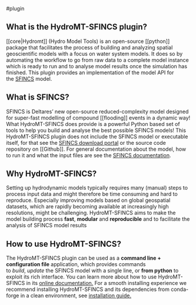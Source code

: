 #plugin 
## What is the HydroMT-SFINCS plugin?[](https://deltares.github.io/hydromt_sfincs/latest/#what-is-the-hydromt-sfincs-plugin "Permalink to this heading")

[[core|Hydromt]] (Hydro Model Tools) is an open-source [[python]] package that facilitates the process of building and analyzing spatial geoscientific models with a focus on water system models. It does so by automating the workflow to go from raw data to a complete model instance which is ready to run and to analyse model results once the simulation has finished. This plugin provides an implementation of the model API for the [SFINCS](https://sfincs.readthedocs.io/en/latest/) model.

## What is SFINCS?

SFINCS is Deltares’ new open-source reduced-complexity model designed for super-fast modelling of compound [[flooding]] events in a dynamic way! What HydroMT-SFINCS does provide is a powerful Python based set of tools to help you build and analyse the best possible SFINCS models! This HydroMT-SFINCS plugin does not include the SFINCS model or executable itself, for that see the [SFINCS download portal](https://download.deltares.nl/en/download/sfincs/) or the source code repository on [[Github]]. For general documentation about the model, how to run it and what the input files are see the [SFINCS documentation](https://sfincs.readthedocs.io/en/latest/).

## Why HydroMT-SFINCS?[](https://deltares.github.io/hydromt_sfincs/latest/#why-hydromt-sfincs "Permalink to this heading")

Setting up hydrodynamic models typically requires many (manual) steps to process input data and might therefore be time consuming and hard to reproduce. Especially improving models based on global geospatial datasets, which are rapidly becoming available at increasingly high resolutions, might be challenging. HydroMT-SFINCS aims to make the model building process **fast**, **modular** and **reproducible** and to facilitate the analysis of SFINCS model results

## How to use HydroMT-SFINCS?[](https://deltares.github.io/hydromt_sfincs/latest/#how-to-use-hydromt-sfincs "Permalink to this heading")

The HydroMT-SFINCS plugin can be used as a **command line + configuration file** application, which provides commands to _build_, _update_ the SFINCS model with a single line, or **from python** to exploit its rich interface. You can learn more about how to use HydroMT-SFINCS in its [online documentation.](https://deltares.github.io/hydromt_sfincs/latest/getting_started/intro) For a smooth installing experience we recommend installing HydroMT-SFINCS and its dependencies from conda-forge in a clean environment, see [installation guide.](https://deltares.github.io/hydromt_sfincs/latest/getting_started/installation)
